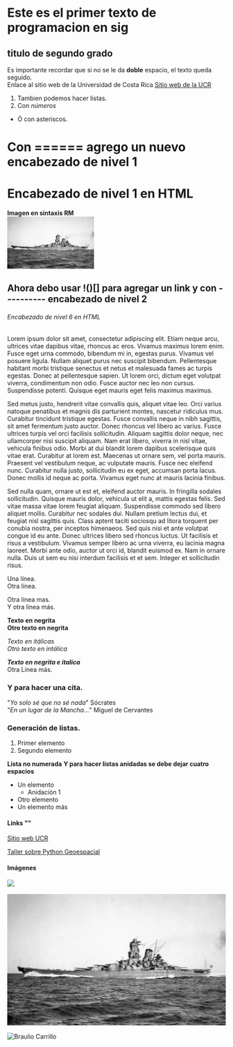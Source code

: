 # Este es el primer texto de programacion en sig  
## titulo de segundo grado  
Es importante recordar que si no se le da __doble__ espacio, el texto queda seguido.  
Enlace al sitio web de la Universidad de Costa Rica 
[Sitio web de la UCR](https://www.ucr.ac.cr/actividades/2022/8/)  
1. Tambien podemos hacer listas.  
2. Con _números_  
* Ó con asteriscos.  

Con ====== agrego un nuevo encabezado de nivel 1  
=================================================

<h1>Encabezado de nivel 1 en HTML</h1>

**Imagen en sintaxis RM**  
<IMG src="Yamato.jpg" width = "200">

Ahora debo usar !()[] para agregar un link y con  ---------- encabezado de nivel 2  
----------------------------------------------------------------

<h6>Encabezado de nivel 6 en HTML</h6>


Lorem ipsum dolor sit amet, consectetur adipiscing elit. Etiam neque arcu, ultrices vitae dapibus vitae, rhoncus ac eros. Vivamus maximus lorem enim. Fusce eget urna commodo, bibendum mi in, egestas purus. Vivamus vel posuere ligula. Nullam aliquet purus nec suscipit bibendum. Pellentesque habitant morbi tristique senectus et netus et malesuada fames ac turpis egestas. Donec at pellentesque sapien. Ut lorem orci, dictum eget volutpat viverra, condimentum non odio. Fusce auctor nec leo non cursus. Suspendisse potenti. Quisque eget mauris eget felis maximus maximus.  

Sed metus justo, hendrerit vitae convallis quis, aliquet vitae leo. Orci varius natoque penatibus et magnis dis parturient montes, nascetur ridiculus mus. Curabitur tincidunt tristique egestas. Fusce convallis neque in nibh sagittis, sit amet fermentum justo auctor. Donec rhoncus vel libero ac varius. Fusce ultrices turpis vel orci facilisis sollicitudin. Aliquam sagittis dolor neque, nec ullamcorper nisi suscipit aliquam. Nam erat libero, viverra in nisl vitae, vehicula finibus odio. Morbi at dui blandit lorem dapibus scelerisque quis vitae erat. Curabitur at lorem est. Maecenas ut ornare sem, vel porta mauris. Praesent vel vestibulum neque, ac vulputate mauris. Fusce nec eleifend nunc. Curabitur nulla justo, sollicitudin eu ex eget, accumsan porta lacus. Donec mollis id neque ac porta. Vivamus eget nunc at mauris lacinia finibus.  

Sed nulla quam, ornare ut est et, eleifend auctor mauris. In fringilla sodales sollicitudin. Quisque mauris dolor, vehicula ut elit a, mattis egestas felis. Sed vitae massa vitae lorem feugiat aliquam. Suspendisse commodo sed libero aliquet mollis. Curabitur nec sodales dui. Nullam pretium lectus dui, et feugiat nisl sagittis quis. Class aptent taciti sociosqu ad litora torquent per conubia nostra, per inceptos himenaeos. Sed quis nisi et ante volutpat congue id eu ante. Donec ultrices libero sed rhoncus luctus. Ut facilisis et risus a vestibulum. Vivamus semper libero ac urna viverra, eu lacinia magna laoreet. Morbi ante odio, auctor ut orci id, blandit euismod ex. Nam in ornare nulla. Duis ut sem eu nisi interdum facilisis et et sem. Integer et sollicitudin risus.  

Una línea.  
Otra línea.  

Otra línea mas.<Br>
  Y otra línea más.  

  **Texto en negrita**  
  __Otro texto en negrita__  
  
  *Texto en itálicas*  
  _Otro texto en intálica_
  
  
 **_Texto en negrita e italica_**  
Otra Línea más.
  
  ### Y para hacer una cita.
  "*Yo solo sé que no sé nada*"  Sócrates  
  "*En un lugar de la Mancha...*"  Miguel de Cervantes 
  
  ### Generación de listas.
  
  1. Primer elemento  
  2. Segundo elemento  
  
  **Lista no numerada**
  **Y para hacer listas anidadas se debe dejar cuatro espacios**
  
  - Un elemento  
      * Anidación 1
  - Otro elemento  
  - Un elemento más  

  #### **Links "[]()"**
  
  [Sitio web UCR](https://www.ucr.ac.cr/actividades/2022/8/)  
  
  [Taller sobre Python Geoespacial](https://2022.foss4g.org/schedule_workshop.php#)
  
  #### **Imágenes**  
  
  ![](https://www.ucr.ac.cr/medios/fotos/2020/csm_nt20-64_42f1d96d735f773a834a3a8.jpg)
  
  ![](Yamato.jpg)
  
  ![Braulio Carrillo](https://upload.wikimedia.org/wikipedia/commons/a/a3/BraulioCarrillo1.jpg)
